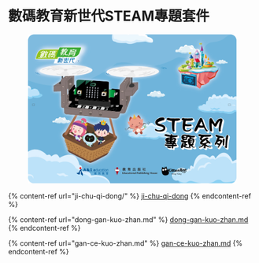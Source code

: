 # 數碼教育新世代STEAM專題套件



<figure><img src="../../.gitbook/assets/STEAM 專題套件 Cover-01.jpg" alt=""><figcaption></figcaption></figure>



{% content-ref url="ji-chu-qi-dong/" %}
[ji-chu-qi-dong](ji-chu-qi-dong/)
{% endcontent-ref %}

{% content-ref url="dong-gan-kuo-zhan.md" %}
[dong-gan-kuo-zhan.md](dong-gan-kuo-zhan.md)
{% endcontent-ref %}

{% content-ref url="gan-ce-kuo-zhan.md" %}
[gan-ce-kuo-zhan.md](gan-ce-kuo-zhan.md)
{% endcontent-ref %}

